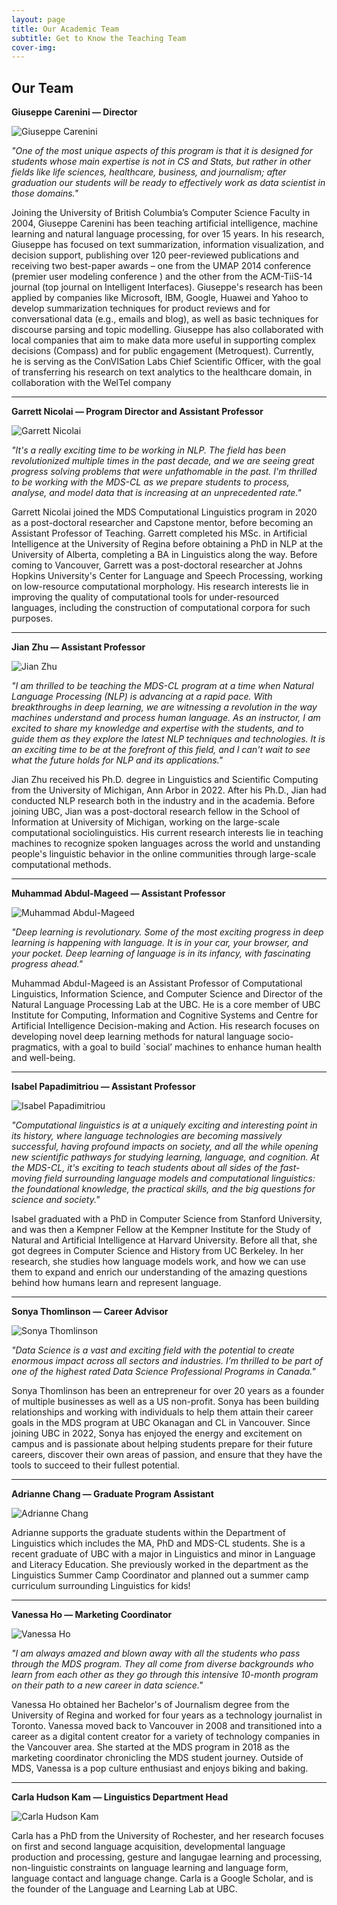 ```yaml
---
layout: page
title: Our Academic Team
subtitle: Get to Know the Teaching Team
cover-img: 
---
```


## **Our Team**

**Giuseppe Carenini — Director**

![Giuseppe Carenini](https://ubc-mdscl.github.io/assets/img/giuseppe-carenini-mdscl.jpg)

*"One of the most unique aspects of this program is that it is designed for students whose main expertise is not in CS and Stats, but rather in other fields like life sciences, healthcare, business, and journalism; after graduation our students will be ready to effectively work as data scientist in those domains."*

Joining the University of British Columbia’s Computer Science Faculty in 2004, Giuseppe Carenini has been teaching artificial intelligence, machine learning and natural language processing, for over 15 years. In his research, Giuseppe has focused on text summarization, information visualization, and decision support, publishing over 120 peer-reviewed publications and receiving two best-paper awards – one from the UMAP 2014 conference (premier user modeling conference ) and the other from the ACM-TiiS-14 journal (top journal on Intelligent Interfaces). Giuseppe's research has been applied by companies like Microsoft, IBM, Google, Huawei and Yahoo to develop summarization techniques for product reviews and for conversational data (e.g., emails and blog), as well as basic techniques for discourse parsing and topic modelling. Giuseppe has also collaborated with local companies that aim to make data more useful in supporting complex decisions (Compass) and for public engagement (Metroquest). Currently, he is serving as the ConVISation Labs Chief Scientific Officer, with the goal of  transferring his research on text analytics to the healthcare domain, in collaboration with the WelTel company

---

**Garrett Nicolai — Program Director and Assistant Professor**

![Garrett Nicolai](https://ubc-mdscl.github.io/assets/img/garrett-nicolai-mdscl.jpg)

*"It's a really exciting time to be working in NLP.  The field has been revolutionized multiple times in the past decade, and we are seeing great progress solving problems that were unfathomable in the past.  I'm thrilled to be working with the MDS-CL as we prepare students to process, analyse, and model data that is increasing at an unprecedented rate."*

Garrett Nicolai joined the MDS Computational Linguistics program in 2020 as a post-doctoral researcher and Capstone mentor, before becoming an Assistant Professor of Teaching. Garrett completed his MSc. in Artificial Intelligence at the University of Regina before obtaining a PhD in NLP at the University of Alberta, completing a BA in Linguistics along the way. Before coming to Vancouver, Garrett was a post-doctoral researcher at Johns Hopkins University's Center for Language and Speech Processing, working on low-resource computational morphology. His research interests lie in improving the quality of computational tools for under-resourced languages, including the construction of computational corpora for such purposes. 

---

**Jian Zhu — Assistant Professor**

![Jian Zhu](https://ubc-mdscl.github.io/assets/img/jian-zhu-mdscl.jpg)

*"I am thrilled to be teaching the MDS-CL program at a time when Natural Language Processing (NLP) is advancing at a rapid pace. With breakthroughs in deep learning, we are witnessing a revolution in the way machines understand and process human language. As an instructor, I am excited to share my knowledge and expertise with the students, and to guide them as they explore the latest NLP techniques and technologies. It is an exciting time to be at the forefront of this field, and I can't wait to see what the future holds for NLP and its applications."*

Jian Zhu received his Ph.D. degree in Linguistics and Scientific Computing from the University of Michigan, Ann Arbor in 2022. After his Ph.D., Jian had conducted NLP research both in the industry and in the academia. Before joining UBC, Jian was a post-doctoral research fellow in the School of Information at University of Michigan, working on the large-scale computational sociolinguistics. His current research interests lie in teaching machines to recognize spoken languages across the world and unstanding people's linguistic behavior in the online communities through large-scale computational methods. 

---

**Muhammad Abdul-Mageed — Assistant Professor**

![Muhammad Abdul-Mageed](https://ubc-mdscl.github.io/assets/img/muhammad-abdul-mageed-mdscl.jpg)

*"Deep learning is revolutionary. Some of the most exciting progress in deep learning is happening with language. It is in your car, your browser, and your pocket. Deep learning of language is in its infancy, with fascinating progress ahead."*

Muhammad Abdul-Mageed is an Assistant Professor of Computational Linguistics, Information Science, and Computer Science and Director of the Natural Language Processing Lab at the UBC. He is a core member of UBC Institute for Computing, Information and Cognitive Systems and Centre for Artificial Intelligence Decision-making and Action. His research focuses on developing novel deep learning methods for natural language socio-pragmatics, with a goal to build `social’ machines to enhance human health and well-being.

---

**Isabel Papadimitriou — Assistant Professor**

![Isabel Papadimitriou](https://ubc-mdscl.github.io/assets/img/isabel-square.jpeg.jpeg)

*"Computational linguistics is at a uniquely exciting and interesting point in its history, where language technologies are becoming massively successful, having profound impacts on society, and all the while opening new scientific pathways for studying learning, language, and cognition. At the MDS-CL, it's exciting to teach students about all sides of the fast-moving field surrounding language models and computational linguistics: the foundational knowledge, the practical skills, and the big questions for science and society."*

Isabel graduated with a PhD in Computer Science from Stanford University, and was then a Kempner Fellow at the Kempner Institute for the Study of Natural and Artificial Intelligence at Harvard University. Before all that, she got degrees in Computer Science and History from UC Berkeley. In her research, she studies how language models work, and how we can use them to expand and enrich our understanding of the amazing questions behind how humans learn and represent language.

---

**Sonya Thomlinson — Career Advisor**

![Sonya Thomlinson](https://ubc-mdscl.github.io/assets/img/sonya-thomlinson-mdscl.png)

*"Data Science is a vast and exciting field with the potential to create enormous  impact across all sectors and industries.  I’m thrilled to be part of one of the highest rated Data Science Professional Programs in Canada."*

Sonya Thomlinson has been an entrepreneur for over 20 years as a founder of multiple businesses as well as a US non-profit. Sonya has been building relationships and working with individuals to help them attain their career goals in the MDS program at UBC Okanagan and CL in Vancouver. Since joining UBC in 2022, Sonya has enjoyed the energy and excitement on campus and is passionate about helping students prepare for their future careers, discover their own areas of passion, and ensure that they have the tools to succeed to their fullest potential. 

---

**Adrianne Chang — Graduate Program Assistant**

![Adrianne Chang](https://ubc-mdscl.github.io/assets/img/adrianne-chang-mdscl.png)

Adrianne supports the graduate students within the Department of Linguistics which includes the MA, PhD and MDS-CL students. She is a recent graduate of UBC with a major in Linguistics and minor in Language and Literacy Education. She previously worked in the department as the Linguistics Summer Camp Coordinator and planned out a summer camp curriculum surrounding Linguistics for kids!

---

**Vanessa Ho — Marketing Coordinator**

![Vanessa Ho](https://ubc-mdscl.github.io/assets/img/vanessa-ho-mdscl.jpg)

*"I am always amazed and blown away with all the students who pass through the MDS program. They all come from diverse backgrounds who learn from each other as they go through this intensive 10-month program on their path to a new career in data science."*

Vanessa Ho obtained her Bachelor's of Journalism degree from the University of Regina and worked for four years as a technology journalist in Toronto. Vanessa moved back to Vancouver in 2008 and transitioned into a career as a digital content creator for a variety of technology companies in the Vancouver area. She started at the MDS program in 2018 as the marketing coordinator chronicling the MDS student journey. Outside of MDS, Vanessa is a pop culture enthusiast and enjoys biking and baking.

---

**Carla Hudson Kam — Linguistics Department Head**

![Carla Hudson Kam](https://ubc-mdscl.github.io/assets/img/carla-hudson-kam-mdscl.png)

Carla has a PhD from the University of Rochester, and her research focuses on first and second language acquisition, developmental language production and processing, gesture and langugae learning and processing, non-linguistic constraints on language learning and language form, language contact and language change. Carla is a Google Scholar, and is the founder of the Language and Learning Lab at UBC.

